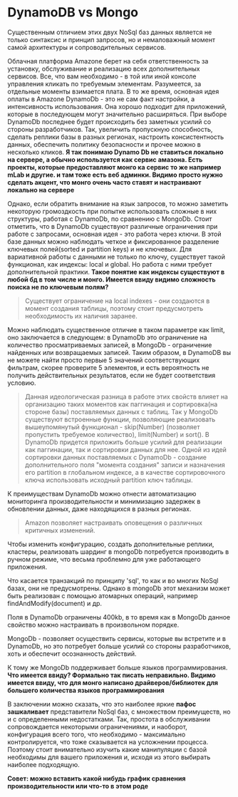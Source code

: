 # DynamoDB vs Mongo

Существенным отличием этих двух NoSql баз данных является не только синтаксис и принцип запросов, но и немаловажный момент самой архитектуры и сопроводительных сервисов. 

Облачная платформа Amazone берет на себя ответственность  за установку, обслуживание и реализацию всех дополнительных сервисов. Все, что вам необходимо - в той или иной консоле управления кликать по требуемым элементам. Разумеется, за отдельные моменты взимается плата. В то же время, основная идея оплаты в Amazone DynamoDb - это не сам факт настройки, а интенсивность использования. Она хорошо подходит для приложений, которые в последующем могут значительно расширяться. При выборе DynamoDb последнее будет происходить без заметных усилий со стороны разработчиков. Так, увеличить пропускную способность, сделать реплики базы в разных регионах, настроить консистентность данных, обеспечить политику безопасности и прочее можно в несколько кликов. **Я так понимаю Dynamo Db не ставиться локально на сервере, а обычно используется как сервис амазона. Есть проекты, которые предоставляют монго ка сервис то же например mLab и другие. и там тоже есть веб админки. Видимо просто нужно сделать акцент, что монго очень часто ставят и настраивают локально на сервере**

Однако, если обратить внимание на язык запросов, то можно заметить некоторую громоздкость при попытке использовать сложные в них структуры, работая с DynamoDb, по сравнению с MongoDb. Стоит отметить, что в DynamoDb существуют различные ограничения при работе с запросами, основная идея - это работа через ключи. В этой базе данных можно наблюдать четкое и фиксированное разделение ключевых полей(sorted и partition keys) и не ключевых. Для вариативной работы с данными не только по ключу, существует такой функционал, как индексы: local и global. Но работа с ними требует дополнительной практики. **Такое понятие как индексы существуют в любой бд в том числе и монго. Имеется ввиду видимо сложность поиска не по ключевым полям?**
> Существует ограничение на local indexes - они создаются в момент создания таблицы, поэтому стоит предусмотреть необходимость их наличия заранее.

Можно наблюдать существенное отличие в таком параметре как limit, оно заключается в следующем: в DynamoDb это ограничение на количество просматриваемых  записей, в MongoDb - ограничение найденных или возвращаемых записей. Таким образом, в DynamoDB вы не можете найти просто первые 5 значений соответствующих  фильтрам, скорее проверите 5 элементов, и есть вероятность не получить действительных результатов, если не будет соответствия условию. 
> Данная идеологическая разница в работе этих свойств влияет на организацию таких моментов как паггинация и сортировка(на стороне базы) поставляемых данных с таблиц. Так у MongoDb существуют встроенные функции, позволяющие реализовать вышеупомянутый функционал - skip(Number) (позволяет пропустить требуемое количество), limit(Number) и sort(). В DynamoDb придется приложить больше усилий для реализации как паггинации, так и сортировки данных для нее. Одной из идей сортировки данных поставляемых с DynamoDb - создание дополнительного поля "момента создания" записи и назначения его partition в глобальном индексе, а в качестве сортировочного ключа использовать исходный partition ключ таблицы.

К преимуществам DynamoDb  можно отнести автоматизацию мониторинга производительности и минимизацию задержек в обновлении данных, даже находящихся в разных регионах.
> Amazon позволяет настраивать оповещения о различных критичных изменений.

Чтобы изменить конфигурацию, создать дополнительные реплики, кластеры, реализовать шардинг в mongoDb потребуется производить в ручном режиме, что весьма проблемно для уже работающего приложения.

Что касается транзакций по принципу 'sql', то как и во многих NoSql базах, они не предусмотрены. Однако в mongoDb этот механизм может быть реализован с помощью атомарных операций, например findAndModify(document) и др.

Поля в DynamoDb ограничены 400kb, в то время как в MongoDb данное свойство можно настраивать в произвольном порядке.

MongoDb - позволяет осуществить сервисы, которые вы встретите и в DynamoDb, но это потребует больше усилий со стороны разработчиков, хоть и обеспечит осознанность действий.

К тому же MongoDb поддерживает больше языков программирования. **Что имеется ввиду? Формально так писать неправильно. Видимо имеется ввиду, что для монго написано драйверов/библиотек для большего количества языков программирования**

В заключении можно сказать, что это наиболее яркие **пафос зашкаливает** представители NoSql баз, с множеством преимуществ, но и с определенными недостатками. Так, простота в обслуживании сопровождается некоторыми ограничениями, и наоборот, конфигурация всего того, что необходимо - максимально контролируется, что тоже сказывается на усложнении процесса. Поэтому стоит внимательно изучить какие манипуляции с базой необходимы для вашего приложения и, исходя из этого выбирать наиболее подходящую.

**Совет: можно вставить какой нибудь график сравнения производительности или что-то в этом роде**
